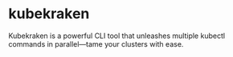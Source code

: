 # kubekraken
Kubekraken is a powerful CLI tool that unleashes multiple kubectl commands in parallel—tame your clusters with ease.
